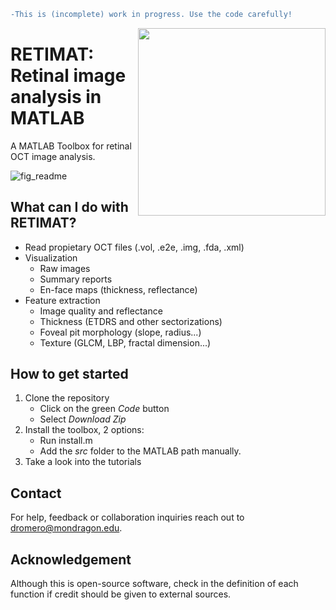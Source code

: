 ```diff
-This is (incomplete) work in progress. Use the code carefully!
```
<img align="right" width="300" src="https://user-images.githubusercontent.com/50577357/198819198-384519f0-3c4a-4f91-bba7-a0e3ebdb3b91.png">

# RETIMAT: Retinal image analysis in MATLAB


A MATLAB Toolbox for retinal OCT image analysis.

![fig_readme](https://user-images.githubusercontent.com/50577357/198825276-a70c2cc9-6fd4-408c-8adb-d9f7fcd8d6de.png)

## What can I do with RETIMAT?
- Read propietary OCT files (.vol, .e2e, .img, .fda, .xml)
- Visualization
    - Raw images
    - Summary reports
    - En-face maps (thickness, reflectance)
- Feature extraction 
    - Image quality and reflectance
    - Thickness (ETDRS and other sectorizations)
    - Foveal pit morphology (slope, radius...)
    - Texture (GLCM, LBP, fractal dimension...)

## How to get started
1. Clone the repository
    - Click on the green *Code* button
    - Select *Download Zip*
2. Install the toolbox, 2 options:
    - Run install.m
    - Add the *src* folder to the MATLAB path manually.
3. Take a look into the tutorials

## Contact
For help, feedback or collaboration inquiries reach out to dromero@mondragon.edu.

## Acknowledgement
Although this is open-source software, check in the definition of each function if credit should be given to external sources.

